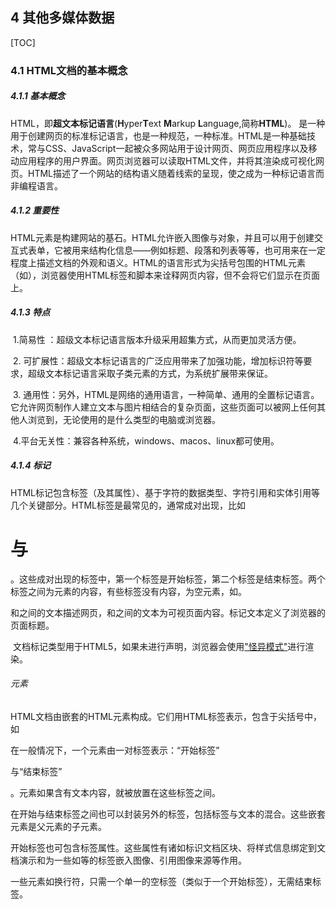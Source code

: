 ## 4 其他多媒体数据

[TOC]

### 4.1 HTML文档的基本概念

##### 4.1.1 基本概念

​	HTML，即**超文本标记语言**(**H**yper**T**ext **M**arkup **L**anguage,简称**HTML**)。 是一种用于创建网页的标准标记语言，也是一种规范，一种标准。HTML是一种基础技术，常与CSS、JavaScript一起被众多网站用于设计网页、网页应用程序以及移动应用程序的用户界面。网页浏览器可以读取HTML文件，并将其渲染成可视化网页。HTML描述了一个网站的结构语义随着线索的呈现，使之成为一种标记语言而非编程语言。 



##### 4.1.2 重要性

 HTML元素是构建网站的基石。HTML允许嵌入图像与对象，并且可以用于创建交互式表单，它被用来结构化信息——例如标题、段落和列表等等，也可用来在一定程度上描述文档的外观和语义。HTML的语言形式为尖括号包围的HTML元素（如<html>），浏览器使用HTML标签和脚本来诠释网页内容，但不会将它们显示在页面上。 



##### 4.1.3 特点

​	1.简易性 ：超级文本标记语言版本升级采用超集方式，从而更加灵活方便。 

​	2. 可扩展性：超级文本标记语言的广泛应用带来了加强功能，增加标识符等要求，超级文本标记语言采取子类元素的方式，为系统扩展带来保证。 

​	3. 通用性：另外，HTML是网络的通用语言，一种简单、通用的全置标记语言。它允许网页制作人建立文本与图片相结合的复杂页面，这些页面可以被网上任何其他人浏览到，无论使用的是什么类型的电脑或浏览器。 

​	4.平台无关性：兼容各种系统，windows、macos、linux都可使用。



##### 4.1.4 标记

​	HTML标记包含标签（及其属性）、基于字符的数据类型、字符引用和实体引用等几个关键部分。HTML标签是最常见的，通常成对出现，比如<h1>与</h1>。这些成对出现的标签中，第一个标签是开始标签，第二个标签是结束标签。两个标签之间为元素的内容，有些标签没有内容，为空元素，如<img>。

​	<html>和</html>之间的文本描述网页，<body>和</body>之间的文本为可视页面内容。标记文本<title>Title</title>定义了浏览器的页面标题。

​	文档标记类型<!DOCTYPE html>用于HTML5，如果未进行声明，浏览器会使用["怪异模式"]( [https://zh.wikipedia.org/wiki/%E6%80%AA%E5%BC%82%E6%A8%A1%E5%BC%8F](https://zh.wikipedia.org/wiki/怪异模式) )进行渲染。

###### 元素

​	HTML文档由嵌套的HTML元素构成。它们用HTML标签表示，包含于尖括号中，如<p>

​	在一般情况下，一个元素由一对标签表示：“开始标签”<p>与“结束标签”</p>。元素如果含有文本内容，就被放置在这些标签之间。

​	在开始与结束标签之间也可以封装另外的标签，包括标签与文本的混合。这些嵌套元素是父元素的子元素。

​	开始标签也可包含标签属性。这些属性有诸如标识文档区块、将样式信息绑定到文档演示和为一些如<img>等的标签嵌入图像、引用图像来源等作用。

​	一些元素如换行符，只需一个单一的空标签（类似于一个开始标签），无需结束标签。

​	